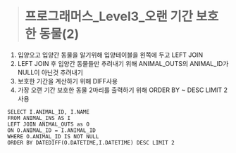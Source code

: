 ><h1>프로그래머스_Level3_오랜 기간 보호한 동물(2)</h1>
1. 입양오고 입양간 동물을 알기위해 입양테이블을 왼쪽에 두고 LEFT JOIN
2. LEFT JOIN 후 입양간 동물들만 추려내기 위해 ANIMAL_OUTS의 ANIMAL_ID가 NULL이 아닌것 추려내기
3. 보호한 기간을 계산하기 위해 DIFF사용
4. 가장 오랜 기간 보호한 동물 2마리를 출력하기 위해 ORDER BY ~ DESC LIMIT 2 사용

```MySQL
SELECT I.ANIMAL_ID, I.NAME
FROM ANIMAL_INS AS I
LEFT JOIN ANIMAL_OUTS as O
ON O.ANIMAL_ID = I.ANIMAL_ID
WHERE O.ANIMAL_ID IS NOT NULL
ORDER BY DATEDIFF(O.DATETIME,I.DATETIME) DESC LIMIT 2 
```
